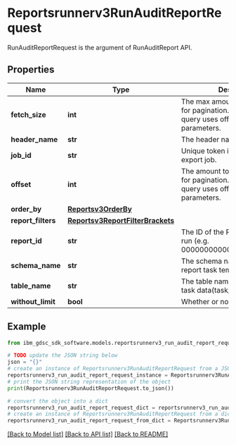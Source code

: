 # Reportsrunnerv3RunAuditReportRequest

RunAuditReportRequest is the argument of RunAuditReport API.

## Properties

Name | Type | Description | Notes
------------ | ------------- | ------------- | -------------
**fetch_size** | **int** | The max amount of rows to return for pagination. Required if report query uses offset and fetch_size parameters. | [optional] 
**header_name** | **str** | The header name. | [optional] 
**job_id** | **str** | Unique token identifying the export job. | [optional] 
**offset** | **int** | The amount to offset the rows by for pagination. Required if report query uses offset and fetch_size parameters. | [optional] 
**order_by** | [**Reportsv3OrderBy**](Reportsv3OrderBy.md) |  | [optional] 
**report_filters** | [**Reportsv3ReportFilterBrackets**](Reportsv3ReportFilterBrackets.md) |  | [optional] 
**report_id** | **str** | The ID of the Report we wish to run (e.g. 000000000000000000000905). | [optional] 
**schema_name** | **str** | The schema name to organize report task temp tables. | [optional] 
**table_name** | **str** | The table name to save report task data(task_id). | [optional] 
**without_limit** | **bool** | Whether or not to limit the results. | [optional] 

## Example

```python
from ibm_gdsc_sdk_software.models.reportsrunnerv3_run_audit_report_request import Reportsrunnerv3RunAuditReportRequest

# TODO update the JSON string below
json = "{}"
# create an instance of Reportsrunnerv3RunAuditReportRequest from a JSON string
reportsrunnerv3_run_audit_report_request_instance = Reportsrunnerv3RunAuditReportRequest.from_json(json)
# print the JSON string representation of the object
print(Reportsrunnerv3RunAuditReportRequest.to_json())

# convert the object into a dict
reportsrunnerv3_run_audit_report_request_dict = reportsrunnerv3_run_audit_report_request_instance.to_dict()
# create an instance of Reportsrunnerv3RunAuditReportRequest from a dict
reportsrunnerv3_run_audit_report_request_from_dict = Reportsrunnerv3RunAuditReportRequest.from_dict(reportsrunnerv3_run_audit_report_request_dict)
```
[[Back to Model list]](../README.md#documentation-for-models) [[Back to API list]](../README.md#documentation-for-api-endpoints) [[Back to README]](../README.md)


